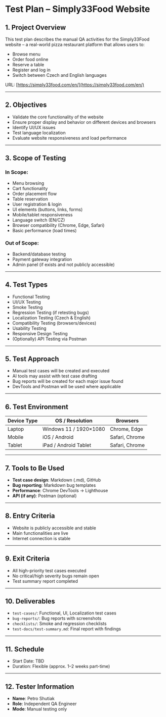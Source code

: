 # Test Plan – Simply33Food Website

## 1. Project Overview
This test plan describes the manual QA activities for the Simply33Food website – a real-world pizza restaurant platform that allows users to:
- Browse menu
- Order food online
- Reserve a table
- Register and log in
- Switch between Czech and English languages

URL: [https://simply33food.com/en/](https://simply33food.com/en/)

---

## 2. Objectives
- Validate the core functionality of the website
- Ensure proper display and behavior on different devices and browsers
- Identify UI/UX issues
- Test language localization
- Evaluate website responsiveness and load performance

---

## 3. Scope of Testing

### In Scope:
- Menu browsing
- Cart functionality
- Order placement flow
- Table reservation
- User registration & login
- UI elements (buttons, links, forms)
- Mobile/tablet responsiveness
- Language switch (EN/CZ)
- Browser compatibility (Chrome, Edge, Safari)
- Basic performance (load times)

### Out of Scope:
- Backend/database testing
- Payment gateway integration
- Admin panel (if exists and not publicly accessible)

---

## 4. Test Types
- Functional Testing
- UI/UX Testing
- Smoke Testing
- Regression Testing (if retesting bugs)
- Localization Testing (Czech & English)
- Compatibility Testing (browsers/devices)
- Usability Testing
- Responsive Design Testing
- (Optionally) API Testing via Postman

---

## 5. Test Approach

- Manual test cases will be created and executed
- AI tools may assist with test case drafting
- Bug reports will be created for each major issue found
- DevTools and Postman will be used where applicable

---

## 6. Test Environment

| Device Type | OS / Resolution           | Browsers       |
|-------------|---------------------------|----------------|
| Laptop      | Windows 11 / 1920×1080    | Chrome, Edge   |
| Mobile      | iOS / Android             | Safari, Chrome |
| Tablet      | iPad / Android Tablet     | Safari, Chrome |

---

## 7. Tools to Be Used

- **Test case design**: Markdown (.md), GitHub
- **Bug reporting**: Markdown bug templates
- **Performance**: Chrome DevTools → Lighthouse
- **API (if any)**: Postman (optional)

---

## 8. Entry Criteria

- Website is publicly accessible and stable
- Main functionalities are live
- Internet connection is stable

---

## 9. Exit Criteria

- All high-priority test cases executed
- No critical/high severity bugs remain open
- Test summary report completed

---

## 10. Deliverables

- `test-cases/`: Functional, UI, Localization test cases
- `bug-reports/`: Bug reports with screenshots
- `checklists/`: Smoke and regression checklists
- `test-docs/test-summary.md`: Final report with findings

---

## 11. Schedule

- Start Date: TBD
- Duration: Flexible (approx. 1–2 weeks part-time)

---

## 12. Tester Information

- **Name**: Petro Shutiak  
- **Role**: Independent QA Engineer  
- **Mode**: Manual testing only  


